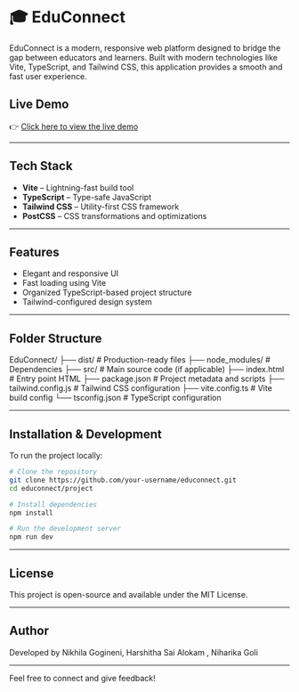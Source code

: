 # 🎓 EduConnect

EduConnect is a modern, responsive web platform designed to bridge the gap between educators and learners. Built with modern technologies like Vite, TypeScript, and Tailwind CSS, this application provides a smooth and fast user experience.

## Live Demo

👉 [Click here to view the live demo](https://boisterous-tanuki-12b600.netlify.app/)


---

## Tech Stack

- **Vite** – Lightning-fast build tool
- **TypeScript** – Type-safe JavaScript
- **Tailwind CSS** – Utility-first CSS framework
- **PostCSS** – CSS transformations and optimizations

---

## Features

- Elegant and responsive UI
- Fast loading using Vite
- Organized TypeScript-based project structure
- Tailwind-configured design system

---

## Folder Structure

EduConnect/
├── dist/ # Production-ready files
├── node_modules/ # Dependencies
├── src/ # Main source code (if applicable)
├── index.html # Entry point HTML
├── package.json # Project metadata and scripts
├── tailwind.config.js # Tailwind CSS configuration
├── vite.config.ts # Vite build config
└── tsconfig.json # TypeScript configuration

---

## Installation & Development

To run the project locally:

```bash
# Clone the repository
git clone https://github.com/your-username/educonnect.git
cd educonnect/project

# Install dependencies
npm install

# Run the development server
npm run dev

```
---

## License
This project is open-source and available under the MIT License.

---

## Author
Developed by Nikhila Gogineni, Harshitha Sai Alokam , Niharika Goli

---

Feel free to connect and give feedback!
